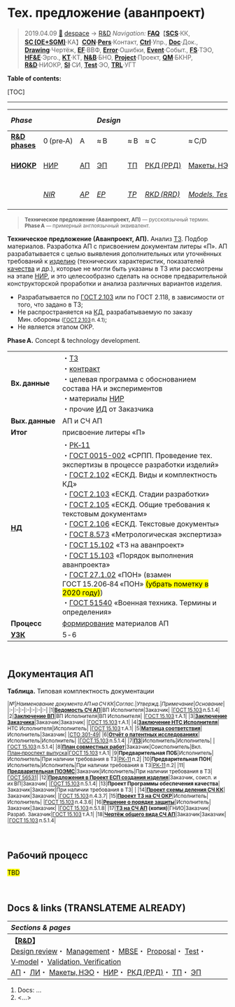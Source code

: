 # Тех. предложение (аванпроект)
> 2019.04.09 [🚀](../../index/index.md) [despace](index.md) → [R&D](rnd.md)
> *Navigation:*
> **[FAQ](faq.md)**【**[SCS](scs.md)**·КК, **[SC (OE+SGM)](sc.md)**·КА】**[CON](contact.md)·[Pers](person.md)**·Контакт, **[Ctrl](control.md)**·Упр., **[Doc](doc.md)**·Док., **[Drawing](drawing.md)**·Чертёж, **[EF](ef.md)**·ВВФ, **[Error](error.md)**·Ошибки, **[Event](event.md)**·Событ., **[FS](fs.md)**·ТЭО, **[HF&E](hfe.md)**·Эрго., **[KT](kt.md)**·КТ, **[N&B](nnb.md)**·БНО, **[Project](project.md)**·Проект, **[QM](qm.md)**·БКНР, **[R&D](rnd.md)**·НИОКР, **[SI](si.md)**·СИ, **[Test](test.md)**·ЭО, **[TRL](trl.md)**·УГТ

**Table of contents:**

[TOC]

---

|*Phase*| | |*Design*| | | | |*Mass prod.:*| |
|:-|:-|:-|:-|:-|:-|:-|:-|:-|:-|
|**[R&D phases](rnd.md)**|0 (pre‑A)|A|≈ B|≈ B|≈ C|≈ C/D|≈ E|…|F|
|**[НИОКР](rnd.md)**|[НИР](rnd_0.md)|[АП](rnd_ap.md)|[ЭП](rnd_ep.md)|[ТП](rnd_tp.md)|[РКД (РРД)](rnd_rkd.md)|[Макеты, НЭО](test.md)|[ЛИ](rnd_e.md)|ПСП → СП → ПЭ|Вывод|
| |*[NIR](rnd_0.md)*|*[AP](rnd_ap.md)*|*[EP](rnd_ep.md)*|*[TP](rnd_tp.md)*|*[RKD (RRD)](rnd_rkd.md)*|*[Models, Tests](test.md)*|*[LI](rnd_e.md)*|*PSP → SP → PE*|*Closeout*|

> <small>**Техническое предложение (Аванпроект, АП)** — русскоязычный термин. **Phase A** — примерный англоязычный эквивалент.</small>

**Техническое предложение (Аванпроект, АП).** Анализ [ТЗ](tor.md). Подбор материалов. Разработка АП с присвоением документам литеры «П». АП разрабатывается с целью выявления дополнительных или уточнённых требований к [изделию](unit.md) (технических характеристик, показателей [качества](qm.md) и др.), которые не могли быть указаны в ТЗ или рассмотрены на этапе [НИР](rnd_0.md), и это целесообразно сделать на основе предварительной конструкторской проработки и анализа различных вариантов изделия.

   - Разрабатывается по [ГОСТ 2.103](гост_2_103.md) или по ГОСТ 2.118, в зависимости от того, что задано в ТЗ;
   - Не распространяется на [КД](doc.md), разрабатываемую по заказу Мин. обороны <small>([ГОСТ 2.103](гост_2_103.md) п. 4.1)</small>;
   - Не является этапом ОКР.

**Phase A.** Concept & technology development.

| | |
|:-|:-|
|**Вх. данные**|・[ТЗ](tor.md)<br> ・[контракт](contract.md)<br> ・целевая программа с обоснованием состава НА и экспериментов<br> ・материалы [НИР](rnd_0.md)<br> ・прочие [ИД](init_data.md) от Заказчика|
|**Вых. данные**|АП и СЧ АП|
|**Итог**|присвоение литеры «П»|
|**[НД](doc.md)**|・[РК‑11](const_rk.md)<br> ・[ГОСТ 0015-002](гост_00152.md) «СРПП. Проведение тех. экспертизы в процессе разработки изделий»<br> ・[ГОСТ 2.102](гост_2_102.md) «ЕСКД. Виды и комплектность КД»<br> ・[ГОСТ 2.103](гост_2_103.md) «ЕСКД. Стадии разработки»<br> ・[ГОСТ 2.105](гост_2_105.md) «ЕСКД. Общие требования к текстовым документам»<br> ・[ГОСТ 2.106](гост_2_106.md) «ЕСКД. Текстовые документы»<br> ・[ГОСТ 8.573](гост_8_573.md) «Метрологическая экспертиза»<br> ・[ГОСТ 15.102](гост_15_102.md) «ТЗ на аванпроект»<br> ・[ГОСТ 15.103](гост_15_103.md) «Порядок выполнения аванпроекта»<br> ・[ГОСТ 27.1.02](гост_27_1_02.md) «ПОН» (взамен ГОСТ 15.206‑84 «ПОН» <mark>(убрать пометку в 2020 году)</mark>)<br> ・[ГОСТ 51540](гост_51540.md) «Военная техника. Термины и определения»|
|**Процесс**|[формирование](dont_panic.md#Словоблудие) материалов АП|
|**[УЗК](cml.md)**|5 ‑ 6|



<p style="page-break-after:always"> </p>

## Документация АП
**Таблица.** Типовая комплектность документации

<small>

|*№*|*Наименование документа АП на СЧ КК*|*Соглас.*|*Утвержд.*|*Примечание*|*Основание*|
|:-|:-|:-|:-|:-|:-|:-|
|1|**[Ведомость СЧ АП](lordsac.md)**|ВП Исполнителя|Заказчик| |[ГОСТ 15.103](гост_15_103.md) п.5.1.4|
|2|**[Заключение ВП](report.md)**|ВП Исполнителя|ВП Исполнителя| |[ГОСТ 15.103](гост_15_103.md) т.А.1|
|3|**[Заключение Заказчика](report.md)**|Заказчик|Заказчик| |[ГОСТ 15.103](гост_15_103.md) т.А.1|
|4|**[Заключение НТС Исполнителя](report.md)**|НТС Исполнителя|Исполнитель| |[ГОСТ 15.103](гост_15_103.md) т.А.1|
|5|**[Матрица соответствия](matrix_compl.md)**|Исполнитель|Заказчик| |[СТО 301-49](sto_301_49.md)|
|6|**[Отчёт о патентных исследованиях](report.md)**|Исполнитель|Исполнитель| |[ГОСТ 15.103](гост_15_103.md) п.5.1.4|
|7|**[ПЗ](report.md)**|Исполнитель|Исполнитель| |[ГОСТ 15.103](гост_15_103.md) п.5.1.4|
|8|**[План совместных работ](plan.md)**|Заказчик|Соисполнитель|Вкл. [План‑проспект выпуска](plan.md)|[ГОСТ 15.103](гост_15_103.md) т.А.1|
|9|**Предварительная ПОБ**|Исполнитель|Исполнитель|При наличии требования в ТЗ|[РК‑11](const_rk.md) п.2|
|10|**Предварительная ПОН**|Исполнитель|Исполнитель|При наличии требования в ТЗ|[РК‑11](const_rk.md) п.2|
|11|**[Предварительная ПОЭМС](eccap.md)**|Заказчик|Исполнитель|При наличии требования в ТЗ|[ГОСТ 56531](гост_56531.md)|
|12|**[Предложения в Проект ЕСП создания изделия](plan.md)**|Заказчик, соисп. и их ВП|Заказчик| |[ГОСТ 15.103](гост_15_103.md) п.5.1.4|
|13|**Проект Программы обеспечения качества**|Заказчик|Заказчик|При наличии требования в ТЗ| |
|14|**[Проект схемы деления СЧ КК](drawing.md)**|Заказчик|Заказчик| |[ГОСТ 15.103](гост_15_103.md) п.4.3.7|
|15|**[Проект ТЗ на СЧ ОКР](tor.md)**|Исполнитель|Исполнитель| |[ГОСТ 15.103](гост_15_103.md) п.4.3.6|
|16|**[Решение о порядке защиты](report.md)**|Исполнитель|Заказчик|Заказчик| |[ГОСТ 15.103](гост_15_103.md) п.5.1.8|
|17|**[ТЗ на СЧ АП](tor.md) (копия)**|ГНИО|Заказчик|Разраб. Заказчик|[ГОСТ 15.103](гост_15_103.md) т.А.1|
|18|**[Чертёж общего вида СЧ АП](drawing.md)**|Заказчик|Заказчик| |[ГОСТ 15.103](гост_15_103.md) п.5.1.4|

</small>



<p style="page-break-after:always"> </p>

## Рабочий процесс
<mark>TBD</mark>



<p style="page-break-after:always"> </p>

## Docs & links (TRANSLATEME ALREADY)
|*Sections & pages*|
|:-|
|**【[R&D](rnd.md)】**<br> [Design review](design_review.md)・ [Management](mgmt.md)・ [MBSE](se.md)・ [Proposal](proposal.md)・ [Test](test.md)・ [V‑model](v_model.md)・ [Validation, Verification](vnv.md)<br> [АП](rnd_ap.md)・ [ЛИ](rnd_e.md)・ [Макеты, НЭО](test.md)・ [НИР](rnd_0.md)・ [РКД (РРД)](rnd_rkd.md)・ [ТП](rnd_tp.md)・ [ЭП](rnd_ep.md)|

   1. Docs: …
   1. <…>
